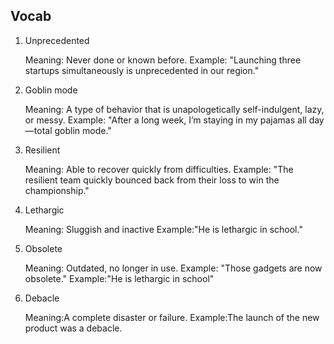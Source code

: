 ## Vocab

1. Unprecedented

   Meaning: Never done or known before.
   Example: "Launching three startups simultaneously is unprecedented in our region."

2. Goblin mode

   Meaning: A type of behavior that is unapologetically self-indulgent, lazy, or messy.
   Example: "After a long week, I’m staying in my pajamas all day—total goblin mode."

3. Resilient

   Meaning: Able to recover quickly from difficulties.
   Example: "The resilient team quickly bounced back from their loss to win the championship."

4. Lethargic

   Meaning: Sluggish and inactive
   Example:"He is lethargic in school."

5. Obsolete

   Meaning: Outdated, no longer in use.
   Example: "Those gadgets are now obsolete."
   Example:"He is lethargic in school"

6. Debacle

   Meaning:A complete disaster or failure.
   Example:The launch of the new product was a debacle.
